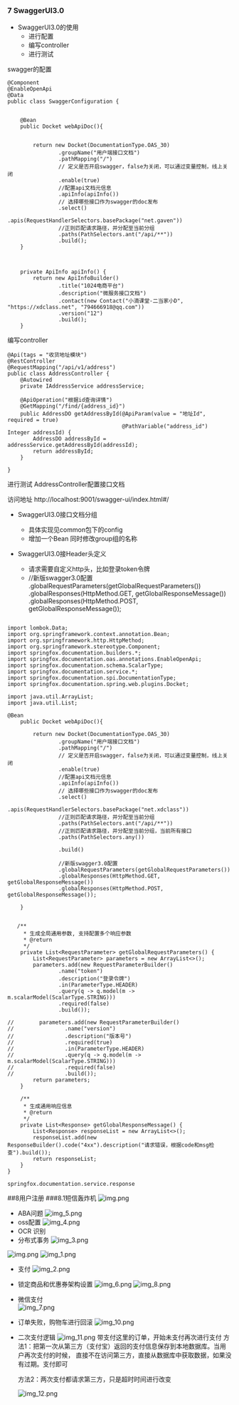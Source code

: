 ##



### 7 SwaggerUI3.0
* SwaggerUI3.0的使用
    * 进行配置
    * 编写controller
    * 进行测试
    
swagger的配置
```
@Component
@EnableOpenApi
@Data
public class SwaggerConfiguration {
​
​
    @Bean
    public Docket webApiDoc(){
​
​
        return new Docket(DocumentationType.OAS_30)
                .groupName("用户端接口文档")
                .pathMapping("/")
                // 定义是否开启swagger，false为关闭，可以通过变量控制，线上关闭
                .enable(true)
                //配置api文档元信息
                .apiInfo(apiInfo())
                // 选择哪些接口作为swagger的doc发布
                .select()
                .apis(RequestHandlerSelectors.basePackage("net.gaven"))
                //正则匹配请求路径，并分配至当前分组
                .paths(PathSelectors.ant("/api/**"))
                .build();
    }
​
​
​
    private ApiInfo apiInfo() {
        return new ApiInfoBuilder()
                .title("1024电商平台")
                .description("微服务接口文档")
                .contact(new Contact("小滴课堂-二当家小D", "https://xdclass.net", "794666918@qq.com"))
                .version("12")
                .build();
    }
```
编写controller
```
@Api(tags = "收货地址模块")
@RestController
@RequestMapping("/api/v1/address")
public class AddressController {
    @Autowired
    private IAddressService addressService;

    @ApiOperation("根据id查询详情")
    @GetMapping("/find/{address_id}")
    public AddressDO getAddressById(@ApiParam(value = "地址Id", required = true)
                                    @PathVariable("address_id") Integer addressId) {
        AddressDO addressById = addressService.getAddressById(addressId);
        return addressById;
    }

}
```
进行测试
AddressController配置接口文档

访问地址 http://localhost:9001/swagger-ui/index.html#/
* SwaggerUI3.0接口文档分组
  * 具体实现见common包下的config
  * 增加一个Bean 同时修改group组的名称

* SwaggerUI3.0接Header头定义
  * 请求需要自定义http头，比如登录token令牌
  * //新版swagger3.0配置
    .globalRequestParameters(getGlobalRequestParameters())
    .globalResponses(HttpMethod.GET, getGlobalResponseMessage())
    .globalResponses(HttpMethod.POST, getGlobalResponseMessage());
```

import lombok.Data;
import org.springframework.context.annotation.Bean;
import org.springframework.http.HttpMethod;
import org.springframework.stereotype.Component;
import springfox.documentation.builders.*;
import springfox.documentation.oas.annotations.EnableOpenApi;
import springfox.documentation.schema.ScalarType;
import springfox.documentation.service.*;
import springfox.documentation.spi.DocumentationType;
import springfox.documentation.spring.web.plugins.Docket;

import java.util.ArrayList;
import java.util.List;

@Bean
    public Docket webApiDoc(){

        return new Docket(DocumentationType.OAS_30)
                .groupName("用户端接口文档")
                .pathMapping("/")
                // 定义是否开启swagger，false为关闭，可以通过变量控制，线上关闭
                .enable(true)
                //配置api文档元信息
                .apiInfo(apiInfo())
                // 选择哪些接口作为swagger的doc发布
                .select()
                .apis(RequestHandlerSelectors.basePackage("net.xdclass"))
                //正则匹配请求路径，并分配至当前分组
                .paths(PathSelectors.ant("/api/**"))
                //正则匹配请求路径，并分配至当前分组，当前所有接口
                .paths(PathSelectors.any())

                .build()

                //新版swagger3.0配置
                .globalRequestParameters(getGlobalRequestParameters())
                .globalResponses(HttpMethod.GET, getGlobalResponseMessage())
                .globalResponses(HttpMethod.POST, getGlobalResponseMessage());

    }
    
   
   /**
     * 生成全局通用参数, 支持配置多个响应参数
     * @return
     */
    private List<RequestParameter> getGlobalRequestParameters() {
        List<RequestParameter> parameters = new ArrayList<>();
        parameters.add(new RequestParameterBuilder()
                .name("token")
                .description("登录令牌")
                .in(ParameterType.HEADER)
                .query(q -> q.model(m -> m.scalarModel(ScalarType.STRING)))
                .required(false)
                .build());

//        parameters.add(new RequestParameterBuilder()
//                .name("version")
//                .description("版本号")
//                .required(true)
//                .in(ParameterType.HEADER)
//                .query(q -> q.model(m -> m.scalarModel(ScalarType.STRING)))
//                .required(false)
//                .build());
        return parameters;
    }

    /**
     * 生成通用响应信息
     * @return
     */
    private List<Response> getGlobalResponseMessage() {
        List<Response> responseList = new ArrayList<>();
        responseList.add(new ResponseBuilder().code("4xx").description("请求错误，根据code和msg检查").build());
        return responseList;
    }
}

springfox.documentation.service.response
```
##8用户注册
###8.1短信轰炸机
![img.png](../jpg/img.png)
* ABA问题
  ![img_5.png](img_5.png)
* oss配置
![img_4.png](img_4.png)
* OCR 识别 
* 分布式事务
![img_3.png](img_3.png)

![img.png](img.png)
  ![img_1.png](img_1.png)
* 支付
  ![img_2.png](img_2.png)
* 锁定商品和优惠券架构设置
![img_6.png](img_6.png)
  ![img_8.png](img_8.png)
* 微信支付  
![img_7.png](img_7.png)
  
* 订单失败，购物车进行回滚
![img_10.png](img_10.png)
  
* 二次支付逻辑
![img_11.png](img_11.png)
  带支付这里的订单，开始未支付再次进行支付
  方法1：把第一次从第三方（支付宝）返回的支付信息保存到本地数据库。当用户再次支付的时候，
        直接不在访问第三方，直接从数据库中获取数据，如果没有过期。支付即可
  
  
  方法2：两次支付都请求第三方，只是超时时间进行改变

  ![img_12.png](img_12.png)
